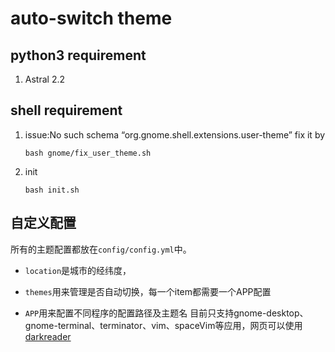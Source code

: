 # auto-switch theme

## python3 requirement

1. Astral 2.2

## shell requirement

1. issue:No such schema “org.gnome.shell.extensions.user-theme”
   fix it by

    ```shell
    bash gnome/fix_user_theme.sh
    ```
2. init
   ```shell
   bash init.sh
   ```

## 自定义配置
所有的主题配置都放在`config/config.yml`中。

- `location`是城市的经纬度，

- `themes`用来管理是否自动切换，每一个item都需要一个APP配置

- `APP`用来配置不同程序的配置路径及主题名
   目前只支持gnome-desktop、gnome-terminal、terminator、vim、spaceVim等应用，网页可以使用[darkreader](https://github.com/darkreader/darkreader)